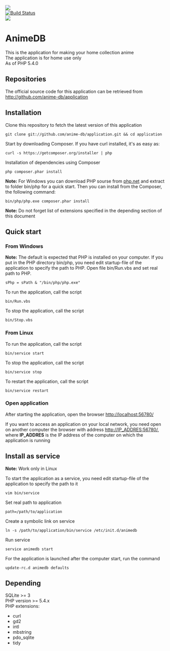 <img src="http://anime-db.org/images/logo.jpg" /><br />
[![Build Status](https://travis-ci.org/peter-gribanov/application.png?branch=framework)](https://travis-ci.org/peter-gribanov/application)<br />
<img src="http://www.php.net/images/logos/php5-power-micro.png" />

# AnimeDB #

This is the application for making your home collection anime<br />
The application is for home use only<br />
As of PHP 5.4.0

## Repositories ##

The official source code for this application can be retrieved from<br />
<http://github.com/anime-db/application>

## Installation ##

Clone this repository to fetch the latest version of this application

    git clone git://github.com/anime-db/application.git && cd application

Start by downloading Composer. If you have curl installed, it's as easy as:

    curl -s https://getcomposer.org/installer | php

Installation of dependencies using Composer

    php composer.phar install

**Note:** For Windows you can download PHP sourse from [php.net](http://windows.php.net/downloads/releases/php-5.4.17-nts-Win32-VC9-x86.zip)
and extract to folder bin/php for a quick start. Then you can install from the Composer, the following command:

    bin/php/php.exe composer.phar install

**Note:** Do not forget list of extensions specified in the depending section of this document

## Quick start ##

### From Windows ###

**Note:** The default is expected that PHP is installed on your computer.
If you put in the PHP directory bin/php, you need edit startup-file of the application to specify the path to PHP.
Open file bin/Run.vbs and set real path to PHP.

    sPhp = sPath & "/bin/php/php.exe"

To run the application, call the script

    bin/Run.vbs

To stop the application, call the script

    bin/Stop.vbs

### From Linux ###

To run the application, call the script

    bin/service start

To stop the application, call the script

    bin/service stop

To restart the application, call the script

    bin/service restart

### Open application ###

After starting the application, open the browser <http://localhost:56780/>

If you want to access an application on your local network, you need open on another computer the browser with address <http://IP_ADDRES:56780/>,
where **IP_ADDRES** is the IP address of the computer on which the application is running

## Install as service ##

**Note:** Work only in Linux

To start the application as a service, you need edit startup-file of the application to specify the path to it

    vim bin/service

Set real path to application

    path=/path/to/application

Create a symbolic link on service

    ln -s /path/to/application/bin/service /etc/init.d/animedb

Run service

    service animedb start

For the application is launched after the computer start, run the command

    update-rc.d animedb defaults

## Depending ##

SQLite >= 3 <br />
PHP version >= 5.4.x<br />
PHP extensions:
* curl
* gd2
* intl
* mbstring
* pdo_sqlite
* tidy
